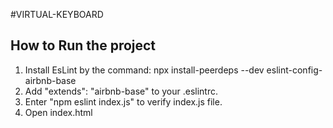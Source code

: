 #VIRTUAL-KEYBOARD

## How to Run  the project

1. Install EsLint by the command: 
  npx install-peerdeps --dev eslint-config-airbnb-base
2. Add "extends": "airbnb-base" to your .eslintrc.
3. Enter "npm eslint index.js" to verify index.js file.
4. Open index.html
